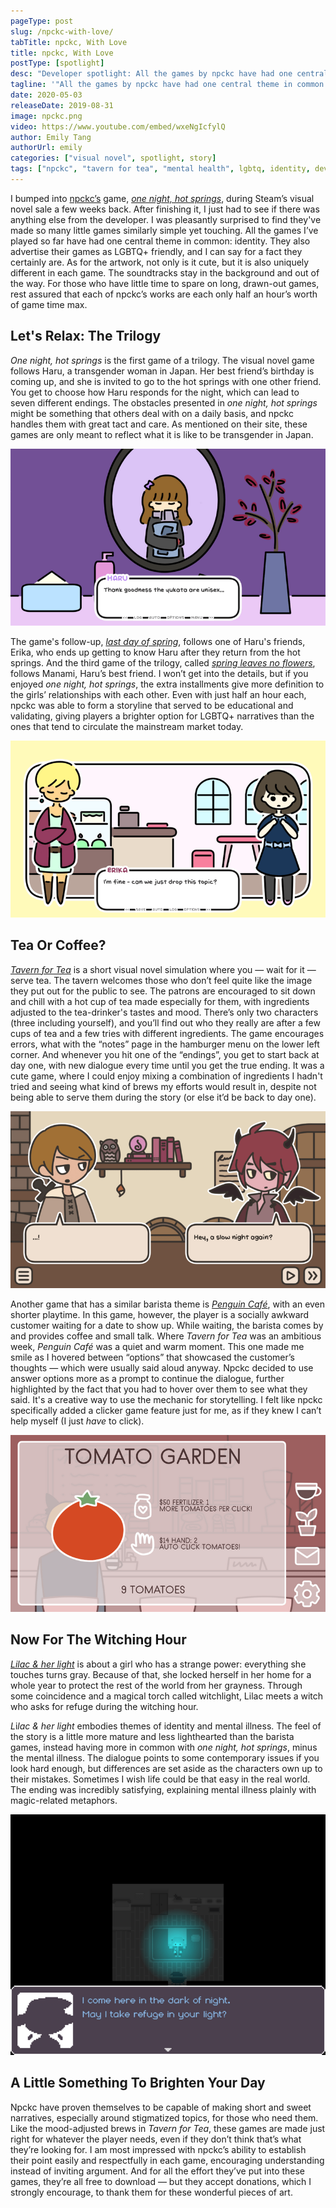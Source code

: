 ```yaml
---
pageType: post
slug: /npckc-with-love/
tabTitle: npckc, With Love
title: npckc, With Love
postType: [spotlight]
desc: "Developer spotlight: All the games by npckc have had one central theme in common: identity. They also advertise their games as LGBTQ+ friendly, and I can say for a fact they certainly are. As for the artwork, not only is it cute, but it is also uniquely different in each game."
tagline: '"All the games by npckc have had one central theme in common: identity. They also advertise their games as LGBTQ+ friendly, and I can say for a fact they certainly are. As for the artwork, not only is it cute, but it is also uniquely different in each game."'
date: 2020-05-03
releaseDate: 2019-08-31
image: npckc.png
video: https://www.youtube.com/embed/wxeNgIcfylQ
author: Emily Tang
authorUrl: emily
categories: ["visual novel", spotlight, story]
tags: ["npckc", "tavern for tea", "mental health", lgbtq, identity, developer]
---
```


I bumped into [npckc’s](https://npckc.site/) game, [_one night, hot springs_](https://npckc.itch.io/one-night-hot-springs), during Steam’s visual novel sale a few weeks back. After finishing it, I just had to see if there was anything else from the developer. I was pleasantly surprised to find they've made so many little games similarly simple yet touching. All the games I’ve played so far have had one central theme in common: identity. They also advertise their games as LGBTQ+ friendly, and I can say for a fact they certainly are. As for the artwork, not only is it cute, but it is also uniquely different in each game. The soundtracks stay in the background and out of the way. For those who have little time to spare on long, drawn-out games, rest assured that each of npckc’s works are each only half an hour’s worth of game time max.

## Let's Relax: The Trilogy

_One night, hot springs_ is the first game of a trilogy. The visual novel game follows Haru, a transgender woman in Japan. Her best friend’s birthday is coming up, and she is invited to go to the hot springs with one other friend. You get to choose how Haru responds for the night, which can lead to seven different endings. The obstacles presented in _one night, hot springs_ might be something that others deal with on a daily basis, and npckc handles them with great tact and care. As mentioned on their site, these games are only meant to reflect what it is like to be transgender in Japan.

![Haru looking in the mirror][image0]

The game's follow-up, [_last day of spring_](https://npckc.itch.io/last-day-of-spring), follows one of Haru's friends, Erika, who ends up getting to know Haru after they return from the hot springs. And the third game of the trilogy, called [_spring leaves no flowers_](https://npckc.itch.io/spring-leaves-no-flowers), follows Manami, Haru’s best friend. I won’t get into the details, but if you enjoyed _one night, hot springs_, the extra installments give more definition to the girls’ relationships with each other. Even with just half an hour each, npckc was able to form a storyline that served to be educational and validating, giving players a brighter option for LGBTQ+ narratives than the ones that tend to circulate the mainstream market today.

![Erika saying to Haru that she is fine][image1]

## Tea Or Coffee?

[_Tavern for Tea_](https://npckc.itch.io/a-tavern-for-tea) is a short visual novel simulation where you — wait for it — serve tea. The tavern welcomes those who don’t feel quite like the image they put out for the public to see. The patrons are encouraged to sit down and chill with a hot cup of tea made especially for them, with ingredients adjusted to the tea-drinker's tastes and mood. There’s only two characters (three including yourself), and you’ll find out who they really are after a few cups of tea and a few tries with different ingredients. The game encourages errors, what with the “notes” page in the hamburger menu on the lower left corner. And whenever you hit one of the “endings”, you get to start back at day one, with new dialogue every time until you get the true ending. It was a cute game, where I could enjoy mixing a combination of ingredients I hadn't tried and seeing what kind of brews my efforts would result in, despite not being able to serve them during the story (or else it’d be back to day one).

![Customers in the tavern chatting][image2]

Another game that has a similar barista theme is [_Penguin Café_](https://npckc.itch.io/penguin-cafe), with an even shorter playtime. In this game, however, the player is a socially awkward customer waiting for a date to show up. While waiting, the barista comes by and provides coffee and small talk. Where _Tavern for Tea_ was an ambitious week, _Penguin Café_ was a quiet and warm moment. This one made me smile as I hovered between “options” that showcased the customer’s thoughts — which were usually said aloud anyway. Npckc decided to use answer options more as a prompt to continue the dialogue, further highlighted by the fact that you had to hover over them to see what they said. It's a creative way to use the mechanic for storytelling. I felt like npckc specifically added a clicker game feature just for me, as if they knew I can’t help myself (I just _have_ to click).

![Tomato garden][image3]

## Now For The Witching Hour

[_Lilac & her light_](https://npckc.itch.io/lilac-and-her-light) is about a girl who has a strange power: everything she touches turns gray. Because of that, she locked herself in her home for a whole year to protect the rest of the world from her grayness. Through some coincidence and a magical torch called witchlight, Lilac meets a witch who asks for refuge during the witching hour.

*L*i*lac & her light* embodies themes of identity and mental illness. The feel of the story is a little more mature and less lighthearted than the barista games, instead having more in common with _one night, hot springs_, minus the mental illness. The dialogue points to some contemporary issues if you look hard enough, but differences are set aside as the characters own up to their mistakes. Sometimes I wish life could be that easy in the real world. The ending was incredibly satisfying, explaining mental illness plainly with magic-related metaphors.

![Witch visits Lilac in her gray home][image4]

## A Little Something To Brighten Your Day

Npckc have proven themselves to be capable of making short and sweet narratives, especially around stigmatized topics, for those who need them. Like the mood-adjusted brews in _Tavern for Tea_, these games are made just right for whatever the player needs, even if they don’t think that’s what they’re looking for. I am most impressed with npckc’s ability to establish their point easily and respectfully in each game, encouraging understanding instead of inviting argument. And for all the effort they’ve put into these games, they’re all free to download — but they accept donations, which I strongly encourage, to thank them for these wonderful pieces of art.

[image0]: ../../../images/post/npckc/npckc0.png
[image1]: ../../../images/post/npckc/npckc1.png
[image2]: ../../../images/post/npckc/npckc2.png
[image3]: ../../../images/post/npckc/npckc3.png
[image4]: ../../../images/post/npckc/npckc4.png
